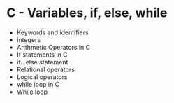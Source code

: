 # C - Variables, if, else, while

* Keywords and identifiers
* integers
* Arithmetic Operators in C
* If statements in C
* if…else statement
* Relational operators
* Logical operators
* while loop in C
* While loop 
